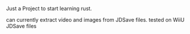 Just a Project to start learning rust.

can currently extract video and images from JDSave files.
tested on WiiU JDSave files
